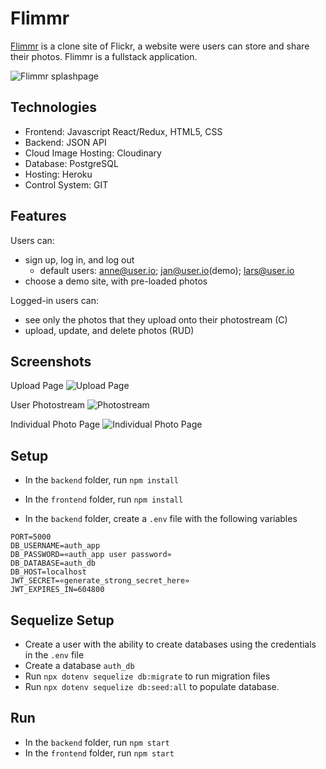 # Flimmr

[Flimmr](https://flimmr.herokuapp.com/) is a clone site of Flickr, a website were users can store and share their photos. Flimmr is a fullstack application.

![Flimmr splashpage](https://res.cloudinary.com/ddxtopm0l/image/upload/v1642116273/Flimmr/Flimmer-splash-page_tvpodw.png)

## Technologies

- Frontend: Javascript React/Redux, HTML5, CSS
- Backend: JSON API
- Cloud Image Hosting: Cloudinary
- Database: PostgreSQL
- Hosting: Heroku
- Control System: GIT

## Features

Users can:
- sign up, log in, and log out
  * default users: anne@user.io; jan@user.io(demo); lars@user.io
- choose a demo site, with pre-loaded photos

Logged-in users can:
- see only the photos that they upload onto their photostream (C)
- upload, update, and delete photos (RUD)

## Screenshots

Upload Page
![Upload Page](https://res.cloudinary.com/ddxtopm0l/image/upload/v1642116938/Flimmr/Flimmr-upload-photo-page_m2myzh.png)

User Photostream
![Photostream](https://res.cloudinary.com/ddxtopm0l/image/upload/v1642116937/Flimmr/Flimmr-photostream-page_mukmpk.png)

Individual Photo Page
![Individual Photo Page](https://res.cloudinary.com/ddxtopm0l/image/upload/v1642116936/Flimmr/Flimmr-Single-Photo_Page_hp7k9t.png)

## Setup

* In the `backend` folder, run `npm install`

* In the `frontend` folder, run `npm install`

* In the `backend` folder, create a `.env` file with the following variables
```
PORT=5000
DB_USERNAME=auth_app
DB_PASSWORD=«auth_app user password»
DB_DATABASE=auth_db
DB_HOST=localhost
JWT_SECRET=«generate_strong_secret_here»
JWT_EXPIRES_IN=604800
```
## Sequelize Setup

* Create a user with the ability to create databases using the credentials in the `.env` file
* Create a database `auth_db`
* Run `npx dotenv sequelize db:migrate` to run migration files
* Run `npx dotenv sequelize db:seed:all` to populate database.

## Run

* In the `backend` folder, run `npm start`
* In the `frontend` folder, run `npm start`
